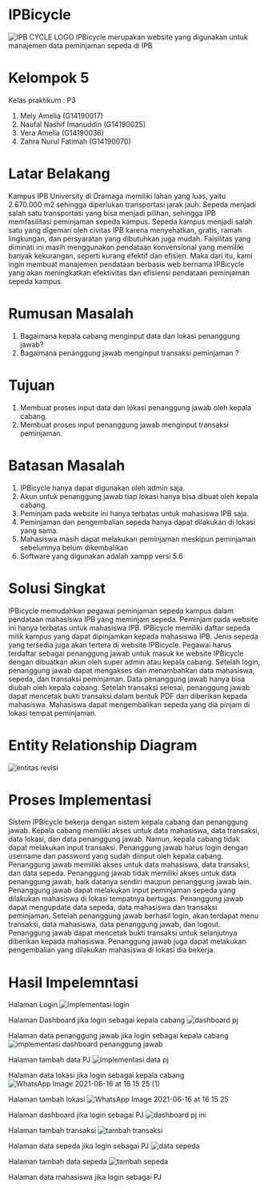 # IPBicycle 
![IPB CYCLE LOGO](https://user-images.githubusercontent.com/85139125/122133039-2fde0e80-ce66-11eb-85b4-5e07b7823a58.png)
IPBicycle merupakan website yang digunakan untuk manajemen data peminjaman sepeda di IPB
# Kelompok 5 
Kelas praktikum : P3
1. Mely Amelia (G14190017)
2. Naufal Nashif Imanuddin (G14190025)
3. Vera Amelia (G14190036)
4. Zahra Nurul Fatimah (G14190070)
# Latar Belakang
Kampus IPB University di Dramaga memiliki lahan yang luas, yaitu 2.670.000 m2 sehingga diperlukan transportasi jarak jauh. Sepeda menjadi salah satu transportasi yang bisa menjadi pilihan, sehingga IPB memfasilitasi peminjaman sepeda kampus. Sepeda kampus 
menjadi salah satu yang digemari oleh civitas IPB karena menyehatkan, gratis, ramah lingkungan, dan persyaratan yang dibutuhkan juga mudah. Faisilitas yang diminati ini masih menggunakan pendataan konvensional 
yang memiliki banyak kekurangan, seperti kurang efektif dan efisien. Maka dari itu, kami ingin membuat manajemen pendataan berbasis web bernama IPBicycle yang akan meningkatkan efektivitas dan efisiensi pendataan peminjaman sepeda kampus.
# Rumusan Masalah
1. Bagaimana kepala cabang menginput data dan lokasi penanggung jawab?
2. Bagaimana penanggung jawab menginput transaksi peminjaman ?
# Tujuan
1.  Membuat proses input data dan lokasi penanggung jawab oleh kepala cabang.
2.  Membuat proses input penanggung jawab menginput transaksi peminjaman. 
# Batasan Masalah
1. IPBicycle hanya dapat digunakan oleh admin saja.
2. Akun untuk penanggung jawab tiap lokasi hanya bisa dibuat oleh kepala cabang. 
3. Peminjam pada website ini hanya terbatas untuk mahasiswa IPB saja.
4. Peminjaman dan pengembalian sepeda hanya dapat dilakukan di lokasi yang sama.
6. Mahasiswa masih dapat melakukan peminjaman meskipun peminjaman sebelumnya belum dikembalikan
7. Software yang digunakan adalah xampp versi 5.6
# Solusi Singkat
IPBicycle memudahkan pegawai peminjaman sepeda kampus dalam pendataan mahasiswa IPB yang meminjam sepeda. Peminjam pada website ini hanya terbatas untuk mahasiswa IPB. IPBicycle memiliki daftar sepeda milik kampus yang dapat dipinjamkan kepada mahasiswa IPB. Jenis sepeda yang tersedia juga akan tertera di website IPBicycle. Pegawai harus terdaftar sebagai penanggung jawab  untuk masuk ke website IPBicycle dengan dibuatkan akun oleh super admin atau kepala cabang. Setelah login, penanggung jawab dapat mengakses dan menambahkan data mahasiswa, sepeda, dan transaksi peminjaman. Data penanggung jawab hanya bisa diubah oleh kepala cabang. Setelah transaksi selesai, penanggung jawab dapat mencetak bukti transaksi dalam bentuk PDF dan diberikan kepada mahasiswa.  Mahasiswa dapat mengembalikan sepeda yang dia pinjam di lokasi tempat peminjaman.
# Entity Relationship Diagram
![entitas revisi](https://user-images.githubusercontent.com/85139125/122188580-49a94100-ceba-11eb-8fc9-7a2e780bbcbd.png)
# Proses Implementasi
Sistem IPBicycle bekerja dengan sistem kepala cabang dan penanggung jawab. Kepala cabang memiliki akses untuk data mahasiswa, data transaksi, data lokasi, dan data penanggung jawab. Namun, kepala cabang tidak dapat melakukan input transaksi. Penanggung jawab harus login dengan username dan password yang sudah diinput oleh kepala cabang. Penanggung jawab memiliki akses untuk data mahasiswa, data transaksi, dan data sepeda. Penanggung jawab tidak  memiliki akses untuk data penanggung jawab, baik datanya sendiri maupun penanggung jawab lain. Penanggung jawab dapat melakukan input peminjaman sepeda yang dilakukan mahasiswa di lokasi tempatnya bertugas. Penanggung jawab dapat mengupdate data sepeda, data mahasiswa dan transaksi peminjaman. Setelah penanggung jawab berhasil login, akan terdapat menu transaksi, data mahasiswa, data penanggung jawab, dan logout. Penanggung jawab dapat mencetak bukti transaksi untuk selanjutnya diberikan kepada mahasiswa. Penanggung jawab juga dapat melakukan pengembalian yang dilakukan mahasiswa di lokasi dia bekerja.
# Hasil Impelemntasi
Halaman Login
![implementasi login](https://user-images.githubusercontent.com/85139125/122188761-7b220c80-ceba-11eb-87c6-46b12c325572.jpeg)


Halaman Dashboard jika login sebagai kepala cabang
![dashboard pj](https://user-images.githubusercontent.com/85139125/122191121-a3ab0600-cebc-11eb-831d-50b56dce1cbc.jpeg)

Halaman data penanggung jawab jika login sebagai kepala cabang
![implementasi dashboard penanggung jawab](https://user-images.githubusercontent.com/85139125/122191820-42cffd80-cebd-11eb-8ae5-39bcd57fb562.jpeg)

Halaman tambah data PJ
![implementasi data pj](https://user-images.githubusercontent.com/85139125/122192286-b8d46480-cebd-11eb-8b06-87bca67a5037.jpeg)

Halaman data lokasi jika login sebagai kepala cabang
![WhatsApp Image 2021-06-16 at 16 15 25 (1)](https://user-images.githubusercontent.com/85139125/122192827-326c5280-cebe-11eb-9e4e-f14cac878d5d.jpeg)

Halaman tambah lokasi
![WhatsApp Image 2021-06-16 at 16 15 25](https://user-images.githubusercontent.com/85139125/122192799-2da79e80-cebe-11eb-9ec5-486cd9d8a5c5.jpeg)

Halaman dashboard jika login sebagai PJ
![dashboard pj ini](https://user-images.githubusercontent.com/85139125/122196463-757bf500-cec1-11eb-9241-07250346f5f5.jpeg)

Halaman tambah transaksi
![tambah transaksi](https://user-images.githubusercontent.com/85139125/122196031-128a5e00-cec1-11eb-80bb-469b9e183771.jpeg)

Halaman data sepeda jika login sebagai PJ
![data sepeda](https://user-images.githubusercontent.com/85139125/122195222-5cbf0f80-cec0-11eb-9b7a-2c59679d0332.jpeg)

Halaman tambah data sepeda
![tambah sepeda](https://user-images.githubusercontent.com/85139125/122195474-98f27000-cec0-11eb-9432-9f924d5f81fa.jpeg)

Halaman data mahasiswa jika login sebagai PJ




